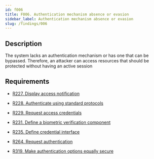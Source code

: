 ```yaml
---
id: f006
title: F006. Authentication mechanism absence or evasion
sidebar_label: Authentication mechanism absence or evasion
slug: /findings/006
---
```


## Description

The system lacks an authentication mechanism or has one that can be bypassed.
Therefore, an attacker can access resources that should be protected without
having an active session

## Requirements

- [R227. Display access notification](https://fluidattacks.com/products/rules/list/227/)

- [R228. Authenticate using standard protocols](https://fluidattacks.com/products/rules/list/228/)

- [R229. Request access credentials](https://fluidattacks.com/products/rules/list/229/)

- [R231. Define a biometric verification component](https://fluidattacks.com/products/rules/list/231/)

- [R235. Define credential interface](https://fluidattacks.com/products/rules/list/235/)

- [R264. Request authentication](https://fluidattacks.com/products/rules/list/264/)

- [R319. Make authentication options equally secure](https://fluidattacks.com/products/rules/list/319/)
